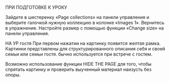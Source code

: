 ПРИ ПОДГОТОВКЕ К УРОКУ

Зайдите в шестеренку «Page collections» на панели управления и выберите галочкой нужную коллекцию в колонке «Images 1». Вернитесь в упражнение. Настройте размер с помощью функции «Change size» на панели управления.

НА УР гостя
При первом нажатии на картинку появится желтая рамка. Картинки представлены для структурированного описания себя и своей семьи или семьи гостя. 
бычно используется при встрече с гостем.

Возможно использование функции HIDE THE PAGE для того, чтобы спрятать картинку и проверить выученный материал наизусть без опоры.
